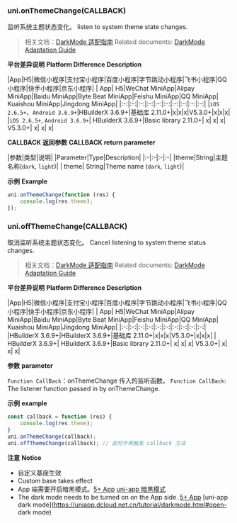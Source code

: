 ### uni.onThemeChange(CALLBACK)
监听系统主题状态变化。
listen to system theme state changes.

> 相关文档：[DarkMode 适配指南](https://uniapp.dcloud.net.cn/tutorial/darkmode.html)
> Related documents: [DarkMode Adaptation Guide](https://uniapp.dcloud.net.cn/tutorial/darkmode.html)

**平台差异说明**
**Platform Difference Description**

|App|H5|微信小程序|支付宝小程序|百度小程序|字节跳动小程序|飞书小程序|QQ小程序|快手小程序|京东小程序|
| App| H5|WeChat MiniApp|Alipay MiniApp|Baidu MiniApp|Byte Beat MiniApp|Feishu MiniApp|QQ MiniApp| Kuaishou MiniApp|Jingdong MiniApp|
|:-:|:-:|:-:|:-:|:-:|:-:|:-:|:-:|:-:|:-:|
|`iOS 2.6.5+`、`Android 3.6.9+`|HBuilderX 3.6.9+|基础库 2.11.0+|x|x|x|V5.3.0+|x|x|x|
|`iOS 2.6.5+`, `Android 3.6.9+`| HBuilderX 3.6.9+|Basic library 2.11.0+| x| x| x| V5.3.0+| x| x| x|

**CALLBACK 返回参数**
**CALLBACK return parameter**

|参数|类型|说明|
|Parameter|Type|Description|
|:-|:-|:-|:-|
|theme|String|主题名称(`dark`, `light`)|
| theme| String|Theme name (`dark`, `light`)|

**示例**
**Example**

```javascript
uni.onThemeChange(function (res) {
	console.log(res.theme);
});
```

### uni.offThemeChange(CALLBACK)
取消监听系统主题状态变化。
Cancel listening to system theme status changes.

> 相关文档：[DarkMode 适配指南](https://uniapp.dcloud.net.cn/tutorial/darkmode.html)
> Related documents: [DarkMode Adaptation Guide](https://uniapp.dcloud.net.cn/tutorial/darkmode.html)

**平台差异说明**
**Platform Difference Description**

|App|H5|微信小程序|支付宝小程序|百度小程序|字节跳动小程序|飞书小程序|QQ小程序|快手小程序|京东小程序|
| App| H5|WeChat MiniApp|Alipay MiniApp|Baidu MiniApp|Byte Beat MiniApp|Feishu MiniApp|QQ MiniApp| Kuaishou MiniApp|Jingdong MiniApp|
|:-:|:-:|:-:|:-:|:-:|:-:|:-:|:-:|:-:|:-:|
|HBuilderX 3.6.9+|HBuilderX 3.6.9+|基础库 2.11.0+|x|x|x|V5.3.0+|x|x|x|
| HBuilderX 3.6.9+| HBuilderX 3.6.9+|Basic library 2.11.0+| x| x| x| V5.3.0+| x| x| x|

**参数**
**parameter**

`Function CallBack`：onThemeChange 传入的监听函数。
`Function CallBack`: The listener function passed in by onThemeChange.

**示例**
**example**

```javascript
const callback = function (res) {
	console.log(res.theme);
}
uni.onThemeChange(callback);
uni.offThemeChange(callback); // 此时不再触发 callback 方法
```

**注意**
**Notice**
- 自定义基座生效
- Custom base takes effect
- App 端需要开启暗黑模式。[5+ App](https://ask.dcloud.net.cn/article/36995) [uni-app 暗黑模式](https://uniapp.dcloud.net.cn/tutorial/darkmode.html#open-darkmode)
- The dark mode needs to be turned on on the App side. [5+ App](https://ask.dcloud.net.cn/article/36995) [uni-app dark mode](https://uniapp.dcloud.net.cn/tutorial/darkmode.html#open- dark mode)
